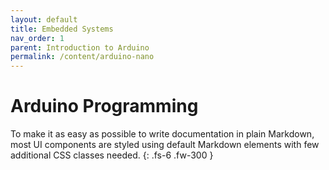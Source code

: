 ```yaml
---
layout: default
title: Embedded Systems
nav_order: 1
parent: Introduction to Arduino
permalink: /content/arduino-nano
---
```


# Arduino Programming

To make it as easy as possible to write documentation in plain Markdown, most UI components are styled using default Markdown elements with few additional CSS classes needed.
{: .fs-6 .fw-300 }
